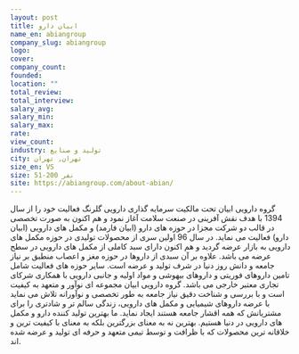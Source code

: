 ```yaml
---
layout: post
title: ابیان دارو
name_en: abiangroup
company_slug: abiangroup
logo: 
cover: 
company_count:
founded:
location: ""
total_review: 
total_interview: 
salary_avg: 
salary_min: 
salary_max: 
rate: 
view_count: 
industry: تولید و صنایع
city: تهران, تهران
size_en: VS
size: 51-200 نفر
site: https://abiangroup.com/about-abian/
---
```


گروه دارویی ابیان تحت مالکیت سرمایه گذاری دارویی گلرنگ فعالیت خود را از سال 1394 با هدف نقش آفرینی در صنعت سلامت آغاز نمود و هم اکنون به صورت تخصصی در قالب دو شرکت مجزا در حوزه های دارو (ابیان فارمد) و مکمل های دارویی (ابیان دارو) فعالیت می نماید. در سال 96 اولین سری از محصولات تولیدی در حوزه مکمل های دارویی به بازار عرضه گردید و هم اکنون دارای سبد کاملی از مکمل های دارویی در سطح عرضه می باشد. علاوه بر آن سبدی از داروها در حوزه مغز و اعصاب منطبق بر نیاز جامعه و دانش روز دنیا در شرف تولید و عرضه است. سایر حوزه های فعالیت شامل تامین داروهای فوریتی و داروهای بیهوشی و مواد اولیه و جانبی دارویی با همکاری شرکای تجاری معتبر خارجی می باشد.
گروه دارویی ابیان مجموعه ای نوآور و متعهد به کیفیت است و با بررسی و شناخت دقیق نیاز جامعه به طور تخصصی و نوآورانه تلاش می نماید با عرضه داروهای شیمیایی و مکمل های دارویی، زندگی سالم تر و شادتری را برای مشتریانش که همه اقشار جامعه هستند ایجاد نماید.
ما بهترین تولید کننده دارو و مکمل های دارویی در دنیا هستیم. بهترین نه به معنای بزرگترین بلکه به معنای با کیفیت ترین و خلاقانه ترین محصولات که با ظرافت و توسط تیمی متعهد و حرفه ای تولید و عرضه شده اند.
